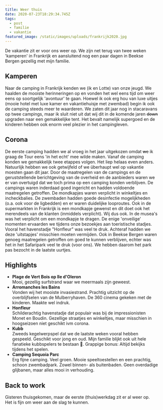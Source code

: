 ```yaml
---
title: Weer thuis
date: 2020-07-23T18:29:34.745Z
tags:
  - post
  - familie
  - vakantie
featured_image: /static/images/uploads/frankrijk2020.jpg
---
```

De vakantie zit er voor ons weer op. We zijn net terug van twee weken 'kamperen' in Frankrijk en aansluitend nog een paar dagen in Beekse Bergen gezellig met mijn familie.

<!-- excerpt -->

## Kamperen

Naar de camping in Frankrijk kenden we (ik en Lotte) van onze jeugd. We haalden de mooiste herinneringen op en vonden het wel eens tijd om weer eens op soortgelijk 'avontuur' te gaan. Hoewel ik ook erg hou van luxe uitjes (mooie hotel met luxe kamer en vakantiehuisje met zwembad) begin ik ook de camping steeds meer te waarderen. We zaten dit jaar nog in stacaravans op twee campings, maar ik sluit niet uit dat wij dit in de komende jaren ~~down~~ upgraden naar een gemakkelijke tent. Het bevalt namelijk supergoed en de kinderen hebben ook enorm veel plezier in het campingleven.

## Corona

De eerste camping hadden we al vroeg in het jaar uitgekozen omdat ~~we~~ ik graag de Tour eens 'in het echt' mee wilde maken. Vanaf de camping konden we gemakkelijk twee etappes volgen. Het liep helaas even anders. Natuurlijk hebben we ook getwijfeld of we überhaupt wel op vakantie moesten gaan dit jaar. Door de maatregelen van de campings en de geruststellende berichtgeving van de overheid en de aanbieders waren we er van overtuigd dat we toch prima op een camping konden verblijven. De campings waren inderdaad goed ingericht en hadden voldoende maatregelen getroffen. De mondkapjes waren verplicht in winkeltjes en incheckbalies. De zwembaden hadden goede desinfectie mogelijkheden (o.a. ook voor de ligbedden) en er waren duidelijke looproutes. Ook in de supermarkten in Frankrijk is een mondkapje gewenst en dit doet ook het merendeels van de klanten (inmiddels verplicht). Wij dus ook. In de musea's was het verplicht om een mondkapje te dragen. De enige 'onveilige' momenten ervaarden we tijdens onze bezoekjes aan toeristische stadjes. Vooral het havenstadje "Honfleur" was veel te druk. Achteraf hadden we deze 'uitstapjes' misschien moeten vermijden. Ook in Beekse Bergen waren genoeg maatregelen getroffen om goed te kunnen verblijven, echter was het in het Safaripark veel te druk (voor ons). We hebben daarom het park pas bezocht in de laatste uurtjes.

## Highlights

* **Plage de Vert Bois op Ile d'Oleron**\
  Mooi, gezellig surfstrand waar we meermaals zijn geweest.
* **Arromanches les Bains**\
  Vonden wij het mooiste invasiestrand. Prachtig uitzicht op de overblijfselen van de Mulberryhaven. De 360 cinema gekeken met de kinderen. Maakte wel indruk.
* **Honfleur**\
  Schilderachtig havenstadje dat populair was bij de impressionisten Monet en Boudin. Gezellige straatjes en winkeltjes, maar misschien in hoogseizoen niet geschikt ivm corona.
* **Kubb**\
  Zweeds kegelwerpspel dat we de laatste weken vooral hebben gespeeld. Geschikt voor jong en oud. Mijn familie blijkt ook uit hele fanatieke kubbspelers te bestaan 🙂. Grappige bonus: Altijd bekijks tijdens het spelen.
* **Camping Sequoia Parc**\
  Erg fijne camping. Veel groen. Mooie speeltoestellen en een prachtig, schoon zwembadpark. Zowel binnen- als buitenbaden. Geen overdadige glijbanen, maar alles mooi in verhouding.

## Back to work

Gisteren thuisgekomen, maar de eerste (thuis)werkdag zit er al weer op. Het is fijn om weer aan de slag te kunnen.
